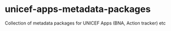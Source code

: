 # unicef-apps-metadata-packages
Collection of metadata packages for UNICEF Apps (BNA, Action tracker) etc
